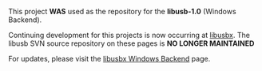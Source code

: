 This project **WAS** used as the repository for the **libusb-1.0** (Windows Backend).

Continuing development for this projects is now occurring at [libusbx](http://libusbx.org).
The libusb SVN source repository on these pages is **NO LONGER MAINTAINED**

For updates, please visit the [libusbx Windows Backend](http://windows.libusbx.org) page.